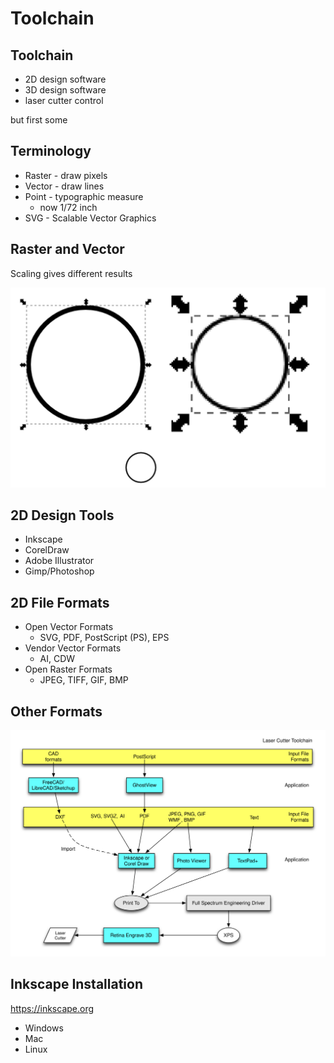 # Toolchain


## Toolchain
* 2D design software
* 3D design software
* laser cutter control


but first some
## Terminology
* Raster - draw pixels
* Vector - draw lines
* Point - typographic measure 
  * now 1/72 inch
* SVG - Scalable Vector Graphics


## Raster and Vector
Scaling gives different results

![Image](images/raster-vs-vector.png?raw=true)


## 2D Design Tools
* Inkscape
* CorelDraw
* Adobe Illustrator
* Gimp/Photoshop


## 2D File Formats

* Open Vector Formats
  * SVG, PDF, PostScript (PS), EPS
* Vendor Vector Formats
  * AI, CDW
* Open Raster Formats
  * JPEG, TIFF, GIF, BMP


## Other Formats
![Image](images/laser-cutter-toolchain.svg?raw=true)


## Inkscape Installation
https://inkscape.org

* Windows
* Mac
* Linux
